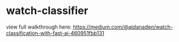 # watch-classifier

view full walkthrough here: https://medium.com/@aidanaden/watch-classification-with-fast-ai-460951fbb131
